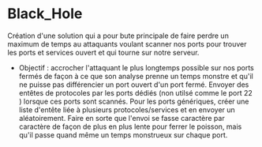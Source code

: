 # Black_Hole
Création d'une solution qui a pour bute principale de faire perdre un maximum de temps au attaquants voulant scanner nos ports pour trouver les ports et services ouvert et qui tourne sur notre serveur.

- Objectif : accrocher l'attaquant le plus longtemps possible sur nos ports fermés de façon à ce que son analyse prenne un temps monstre et qu'il ne puisse pas différencier un port ouvert d'un port fermé. Envoyer des entêtes de protocoles par les ports dédiés (non utilsé comme le port 22 ) lorsque ces ports sont scannés. Pour les ports génériques, créer une liste d'entête liée à plusieurs protocoles/services et en envoyer un aléatoirement. Faire en sorte que l'envoi se fasse caractère par caractère de façon de plus en plus lente pour ferrer le poisson, mais qu'il passe quand même un temps monstrueux sur chaque port.

